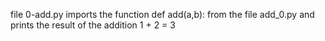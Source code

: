 file 0-add.py imports the function def add(a,b): from the file add_0.py and prints the result of the addition 1 + 2 = 3
